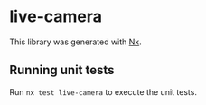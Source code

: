 # live-camera

This library was generated with [Nx](https://nx.dev).

## Running unit tests

Run `nx test live-camera` to execute the unit tests.
